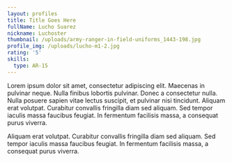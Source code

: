 ```yaml
---
layout: profiles
title: Title Goes Here
fullName: Lucho Suarez
nickname: Luchoster
thumbnail: /uploads/army-ranger-in-field-uniforms_1443-198.jpg
profile_img: /uploads/lucho-m1-2.jpg
rating: '5'
skills:
  type: AR-15
---
```

Lorem ipsum dolor sit amet, consectetur adipiscing elit. Maecenas in pulvinar neque. Nulla finibus lobortis pulvinar. Donec a consectetur nulla. Nulla posuere sapien vitae lectus suscipit, et pulvinar nisi tincidunt. Aliquam erat volutpat. Curabitur convallis fringilla diam sed aliquam. Sed tempor iaculis massa faucibus feugiat. In fermentum facilisis massa, a consequat purus viverra.



Aliquam erat volutpat. Curabitur convallis fringilla diam sed aliquam. Sed tempor iaculis massa faucibus feugiat. In fermentum facilisis massa, a consequat purus viverra.
